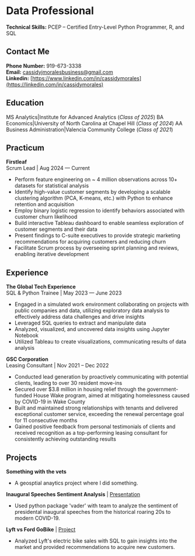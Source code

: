 # Data Professional

**Technical Skills:** PCEP – Certified Entry-Level Python Programmer, R, and SQL
## Contact Me
**Phone Number:** 919-673-3338  
**Email:** cassidyjmoralesbusiness@gmail.com  
**Linkedin:** [https://www.linkedin.com/in/cassidymorales](https://linkedin.com/in/cassidymorales)

## Education
MS Analytics|Institute for Advanced Analytics (_Class of 2025_)
BA Economics|University of North Carolina at Chapel Hill	(_Class of 2024_)
AA Business Administration|Valencia Community College (_Class of 2021_)

## Practicum
**Firstleaf**  
Scrum Lead |	Aug 2024 — Current

- Perform feature engineering on ~ 4 million observations across 10+ datasets for statistical analysis
- Identify high-value customer segments by developing a scalable clustering algorithm (PCA, K-means, etc.) with Python to enhance retention and acquisition
- Employ binary logistic regression to identify behaviors associated with customer churn likelihood
- Build interactive Tableau dashboard to enable seamless exploration of customer segments and their data
- Present findings to C-suite executives to provide strategic marketing recommendations for acquiring customers and reducing churn
- Facilitate Scrum process by overseeing sprint planning and reviews, enabling iterative development

## Experience
**The Global Tech Experience**  
SQL & Python Trainee |	May 2023 — June 2023
- Engaged in a simulated work environment collaborating on projects with public companies and data, utilizing exploratory data analysis to effectively address data challenges and drive insights
- Leveraged SQL queries to extract and manipulate data
- Analyzed, visualized, and uncovered data insights using Jupyter Notebook
- Utilized Tableau to create visualizations, communicating results of data analysis

**GSC Corporation**  
Leasing Consultant | Nov 2021 – Dec 2022

- Conducted lead generation by proactively communicating with potential clients, leading to over 30 resident move-ins
- Secured over $3.8 million in housing relief through the government-funded House Wake program, aimed at mitigating homelessness caused by COVID-19 in Wake County
- Built and maintained strong relationships with tenants and delivered exceptional customer service, exceeding the renewal percentage goal for 11 consecutive months
- Gained positive feedback from personal testimonials of clients and received recognition as a top-performing leasing consultant for consistently achieving outstanding results

## Projects
**Something with the vets**  
- A geosptial anaytics project where I did something.  

**Inaugural Speeches Sentiment Analysis** | [Presentation](text.pdf)  
- Used python package 'vader' with team to analyze the sentiment of presidental inaugural speeches from the historical roaring 20s to modern COVID-19.  

**Lyft vs Ford GoBike** | [Project](portfolio.pdf)  
- Analyzed Lyft's electric bike sales with SQL to gain insights into the market and provided recommendations to acquire new customers.  




